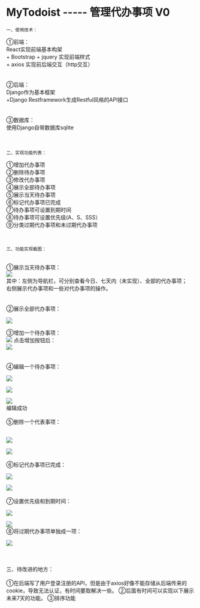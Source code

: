 MyTodoist  ----- 管理代办事项 V0
=
    一、使用技术：
①前端：
<br>React实现前端基本构架
<br>+ Bootstrap + jquery 实现前端样式 
<br>+ axios 实现前后端交互（http交互）
<br><br><br>
②后端：
<br>
Django作为基本框架
<br>+Django Restframework生成Restful风格的API接口
<br><br><br>
③数据库：
<br>使用Django自带数据库sqlite
<br><br><br>

    二、实现功能列表：
 ①增加代办事项
<br> ②删除待办事项
<br> ③修改代办事项
<br> ④展示全部待办事项
<br> ⑤展示当天待办事项
<br> ⑥标记代办事项已完成
<br> ⑦待办事项可设置到期时间
<br> ⑧待办事项可设置优先级(A、S、SSS）
<br> ⑨分类过期代办事项和未过期代办事项

<br>

    三、功能实现截图：
<br>①展示当天待办事项：
<br>
![](https://github.com/mmlinhang/MyTodoist/raw/results/results/1.png)
<br> 其中：左侧为导航栏，可分别查看今日、七天内（未实现）、全部的代办事项；<br>
右侧展示代办事项和一些对代办事项的操作。<br>
<br><br>
②展示全部代办事项：
<br>

![](https://github.com/mmlinhang/MyTodoist/raw/results/results/2.png)
<br>

③增加一个待办事项：
<br>
![](https://github.com/mmlinhang/MyTodoist/raw/results/results/3.png)
点击增加按钮后：
<br>
![](https://github.com/mmlinhang/MyTodoist/raw/results/results/4.png)<br>
<br><br>
④编辑一个待办事项：<br>

![](https://github.com/mmlinhang/MyTodoist/raw/results/results/5.png)<br>

![](https://github.com/mmlinhang/MyTodoist/raw/results/results/6.png)<br>

![](https://github.com/mmlinhang/MyTodoist/raw/results/results/7.png)<br>
编辑成功<br>
<br>
⑤删除一个代表事项：<br>
<br>

![](https://github.com/mmlinhang/MyTodoist/raw/results/results/8.png)<br>

![](https://github.com/mmlinhang/MyTodoist/raw/results/results/9.png)<br>
<br>
⑥标记代办事项已完成：<br>

![](https://github.com/mmlinhang/MyTodoist/raw/results/results/10.png)<br>

![](https://github.com/mmlinhang/MyTodoist/raw/results/results/11.png)<br>
<br>
⑦设置优先级和到期时间：<br>

![](https://github.com/mmlinhang/MyTodoist/raw/results/results/12.png)<br>

![](https://github.com/mmlinhang/MyTodoist/raw/results/results/13.png)<br>
⑧将过期代办事项单独成一项：<br>

![](https://github.com/mmlinhang/MyTodoist/raw/results/results/14.png)<br>
<br><br><br>
    三、待改进的地方：
<br>
<br>
①在后端写了用户登录注册的API，但是由于axios好像不能存储从后端传来的cookie，导致无法认证，有时间要取解决一些。
②后面有时间可以实现以下展示未来7天的功能。
③排序功能
